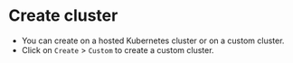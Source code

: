 # Create cluster

- You can create on a hosted Kubernetes cluster or on a custom cluster.
- Click on `Create` > `Custom` to create a custom cluster.
